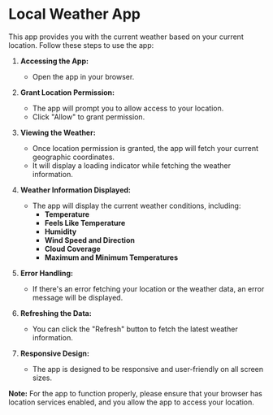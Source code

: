 # Local Weather App

This app provides you with the current weather based on your current location. Follow these steps to use the app:

1. **Accessing the App:**
   - Open the app in your browser.

2. **Grant Location Permission:**
   - The app will prompt you to allow access to your location.
   - Click "Allow" to grant permission.

3. **Viewing the Weather:**
   - Once location permission is granted, the app will fetch your current geographic coordinates.
   - It will display a loading indicator while fetching the weather information.

4. **Weather Information Displayed:**
   - The app will display the current weather conditions, including:
     - **Temperature**
     - **Feels Like Temperature**
     - **Humidity**
     - **Wind Speed and Direction**
     - **Cloud Coverage**
     - **Maximum and Minimum Temperatures**

5. **Error Handling:**
   - If there's an error fetching your location or the weather data, an error message will be displayed.

6. **Refreshing the Data:**
   - You can click the "Refresh" button to fetch the latest weather information.

7. **Responsive Design:**
   - The app is designed to be responsive and user-friendly on all screen sizes.

**Note:** For the app to function properly, please ensure that your browser has location services enabled, and you allow the app to access your location.